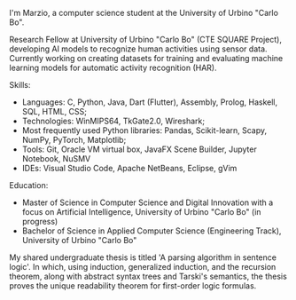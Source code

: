 I'm Marzio, a computer science student at the University of Urbino "Carlo Bo". 

Research Fellow at University of Urbino "Carlo Bo" (CTE SQUARE Project), developing AI models to recognize human activities using sensor data. Currently working on creating datasets for training and evaluating machine learning models for automatic activity recognition (HAR).

Skills:

- Languages: C, Python, Java, Dart (Flutter), Assembly, Prolog, Haskell, SQL, HTML, CSS;
- Technologies: WinMIPS64, TkGate2.0, Wireshark;
- Most frequently used Python libraries: Pandas, Scikit-learn, Scapy, NumPy, PyTorch, Matplotlib;
- Tools: Git, Oracle VM virtual box, JavaFX Scene Builder, Jupyter Notebook, NuSMV
- IDEs: Visual Studio Code, Apache NetBeans, Eclipse, gVim

Education:

- Master of Science in Computer Science and Digital Innovation with a focus on Artificial Intelligence, University of Urbino "Carlo Bo" (in progress)
- Bachelor of Science in Applied Computer Science (Engineering Track), University of Urbino "Carlo Bo"

My shared undergraduate thesis is titled 'A parsing algorithm in sentence logic'. 
In which, using induction, generalized induction, and the recursion theorem, along with abstract syntax trees and Tarski's semantics, the thesis proves the 
unique readability theorem for first-order logic formulas.

<!---
MarxDB/MarxDB is a ✨ special ✨ repository because its `README.md` (this file) appears on your GitHub profile.
You can click the Preview link to take a look at your changes.
--->
